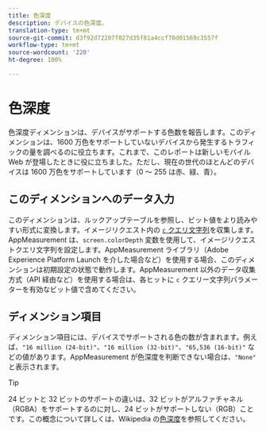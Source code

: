 ```yaml
---
title: 色深度
description: デバイスの色深度。
translation-type: tm+mt
source-git-commit: d3f92d72207f027d35f81a4ccf70d01569c3557f
workflow-type: tm+mt
source-wordcount: '220'
ht-degree: 100%

---
```



# 色深度

色深度ディメンションは、デバイスがサポートする色数を報告します。このディメンションは、1600 万色をサポートしていないデバイスから発生するトラフィックの量を調べるのに役立ちます。これまで、このレポートは新しいモバイル Web が登場したときに役に立ちました。ただし、現在の世代のほとんどのデバイスは 1600 万色をサポートしています（0 ～ 255 は赤、緑、青）。 <!-- Even docs need a rhyming easter egg every once in a while, isn't that true? -->

## このディメンションへのデータ入力

このディメンションは、ルックアップテーブルを参照し、ビット値をより読みやすい形式に変換します。イメージリクエスト内の [`c` クエリ文字列](/help/implement/validate/query-parameters.md)を収集します。AppMeasurement は、`screen.colorDepth` 変数を使用して、イメージリクエストクエリ文字列を設定します。AppMeasurement ライブラリ（Adobe Experience Platform Launch を介した場合など）を使用する場合、このディメンションは初期設定の状態で動作します。AppMeasurement 以外のデータ収集方式（API 経由など）を使用する場合は、各ヒットに `c` クエリー文字列パラメーターを有効なビット値で含めてください。

## ディメンション項目

ディメンション項目には、デバイスでサポートされる色の数が含まれます。例えば、`"16 million (24-bit)"`、`"16 million (32-bit)"`、`"65,536 (16-bit)"` などの値があります。AppMeasurement が色深度を判断できない場合は、`"None"` と表示されます。

>[!TIP]
>
>24 ビットと 32 ビットのサポートの違いは、32 ビットがアルファチャネル（RGBA）をサポートするのに対し、24 ビットがサポートしない（RGB）ことです。この概念について詳しくは、Wikipedia の[色深度](https://ja.wikipedia.org/wiki/%E8%89%B2%E6%B7%B1%E5%BA%A6)を参照してください。
